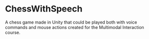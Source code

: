 # ChessWithSpeech
 
A chess game made in Unity that could be played both with voice commands and mouse actions created for the Multimodal Interaction course.
